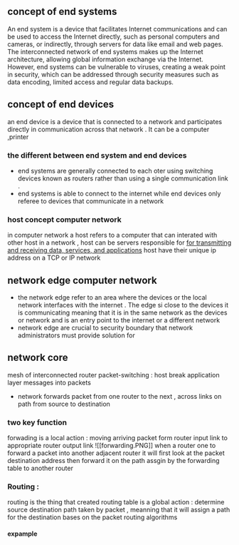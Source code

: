 ## concept of end systems 
An end system is a device that facilitates Internet communications and can be used to access the Internet directly, such as personal computers and cameras, or indirectly, through servers for data like email and web pages. The interconnected network of end systems makes up the Internet architecture, allowing global information exchange via the Internet. However, end systems can be vulnerable to viruses, creating a weak point in security, which can be addressed through security measures such as data encoding, limited access and regular data backups.
## concept of end devices
an end device is a device that is connected to a network and participates directly in communication across that network . It can be a computer ,printer

### the different between end system and end devices 
- end systems are generally connected to each oter using switching devices known as routers rather than using a  single communication link .
- end systems is able to connect to the internet while end devices only referee to devices that communicate in a network
### host concept computer network 
in computer network a host refers to a computer that can interated with other host in a network , host can be servers responsible for [for transmitting and receiving data, services, and applications](https://linuxsimply.com/what-is-host-in-computer-network/)
host have their unique ip address on a TCP or IP network 
## network edge computer network 
- the network edge refer to an area where the devices or the local network interfaces with the internet . The edge si close to the devices it is communicating meaning that it is in the same network as the devices or network and is an entry point to the internet or a different network 
- network edge are crucial to security boundary that network administrators must provide solution for 

## network core 
mesh of interconnected router 
packet-switching : host break application layer messages into packets 
- network forwards packet from one router to the next , across links on path from source to destination 
### two key function 
forwading is a local action :
moving arriving packet form router input link 
to appropriate router output link 
![[forwarding.PNG]] 
when a router one to forward a packet into another adjacent router it will first look at the packet destination address then forward it on the path assgin by the forwarding table to another router 

### Routing : 
routing is the thing that created routing table 
is a global action : determine source destination path taken by packet , meanning that it will assign a path for the destination bases on the packet 
routing algorithms 
#### expample 
